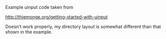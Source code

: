 Example uinput code taken from 

http://thiemonge.org/getting-started-with-uinput

Doesn't work properly, my directory layout is somewhat different than that shown in the example.


